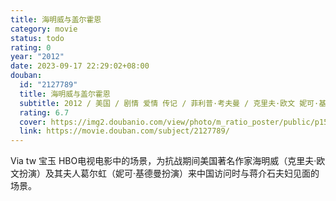```yaml
---
title: 海明威与盖尔霍恩
category: movie
status: todo
rating: 0
year: "2012"
date: 2023-09-17 22:29:02+08:00
douban:
  id: "2127789"
  title: 海明威与盖尔霍恩
  subtitle: 2012 / 美国 / 剧情 爱情 传记 / 菲利普·考夫曼 / 克里夫·欧文 妮可·基德曼
  rating: 6.7
  cover: https://img2.doubanio.com/view/photo/m_ratio_poster/public/p1586986471.jpg
  link: https://movie.douban.com/subject/2127789/
---
```


Via tw 宝玉 HBO电视电影中的场景，为抗战期间美国著名作家海明威（克里夫·欧文扮演）及其夫人葛尔虹（妮可·基德曼扮演）来中国访问时与蒋介石夫妇见面的场景。
